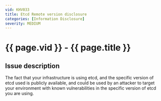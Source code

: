 ```yaml
---
vid: KHV033
title: Etcd Remote version disclosure
categories: [Information Disclosure]
severity: MEDIUM
---
```


# {{ page.vid }} - {{ page.title }}

## Issue description

The fact that your infrastructure is using etcd, and the specific version of etcd used is publicly available, and could be used by an attacker to target your environment with known vulnerabilities in the specific version of etcd you are using.

